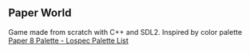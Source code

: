 ## Paper World

Game made from scratch with C++ and SDL2. Inspired by color palette [Paper 8 Palette - Lospec Palette List](https://lospec.com/palette-list/paper-8)